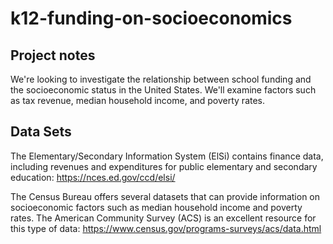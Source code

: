 # k12-funding-on-socioeconomics

## Project notes
We're looking to investigate the relationship between school funding and the socioeconomic status in the United States. We'll examine factors such as tax revenue, median household income, and poverty rates.

## Data Sets
The Elementary/Secondary Information System (ElSi) contains finance data, including revenues and expenditures for public elementary and secondary education: https://nces.ed.gov/ccd/elsi/

The Census Bureau offers several datasets that can provide information on socioeconomic factors such as median household income and poverty rates. The American Community Survey (ACS) is an excellent resource for this type of data: https://www.census.gov/programs-surveys/acs/data.html

